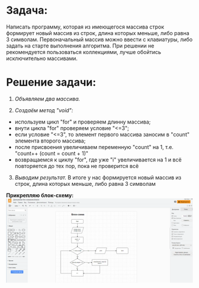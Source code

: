 # Задача: 

Написать программу, которая из имеющегося массива строк формирует новый массив из строк, длина которых меньше, либо равна 3 символам. Первоначальный массив можно ввести с клавиатуры, либо задать на старте выполнения алгоритма. При решении не рекомендуется пользоваться коллекциями, лучше обойтись исключительно массивами.

# Решение задачи:

1. *Объявляем два массива.*

2. *Создаём метод "void":*
- используем цикл "for" и проверяем длинну массива;
- внути цикла "for" проверяем условие "<=3";
- если условие "<=3", то элемент первого массива заносим в "count" элемента второго массива;
- после присвоения увеличиваем переменную "count" на 1, т.е. "count++ (count = count + 1)"
- возвращаемся к циклу "for", где уже "i" увеличивается на 1 и всё повторяется до тех пор, пока не проверится всё

3. *Выводим результат.*
В итоге у нас формируется новый массив из строк, длина которых меньше, либо равна 3 символам

**Прикрепляю блок-схему:**
![Блок-схема](image.png)

